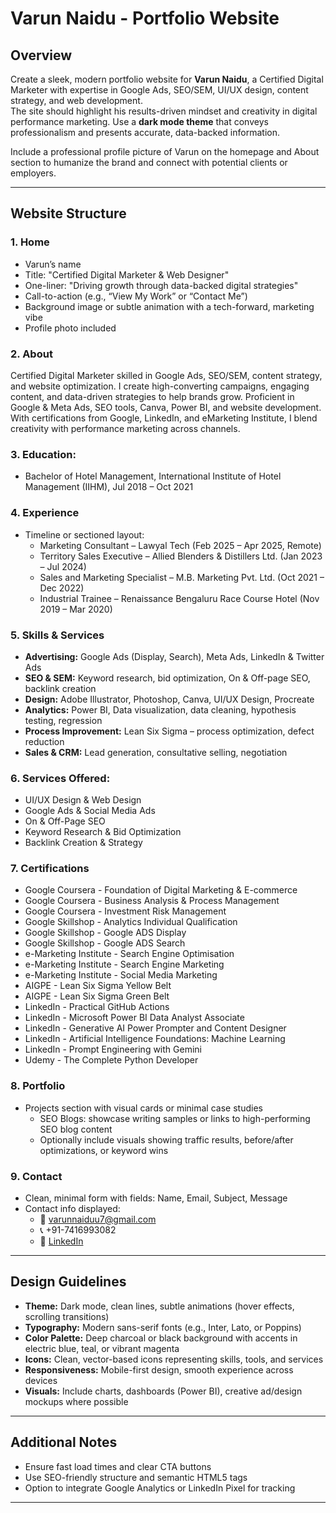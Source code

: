 # Varun Naidu - Portfolio Website 

## Overview
Create a sleek, modern portfolio website for **Varun Naidu**, a Certified Digital Marketer with expertise in Google Ads, SEO/SEM, UI/UX design, content strategy, and web development.  
The site should highlight his results-driven mindset and creativity in digital performance marketing. Use a **dark mode theme** that conveys professionalism and presents accurate, data-backed information.

Include a professional profile picture of Varun on the homepage and About section to humanize the brand and connect with potential clients or employers.

---

## Website Structure

### 1. Home  
  - Varun’s name  
  - Title: "Certified Digital Marketer & Web Designer"  
  - One-liner: "Driving growth through data-backed digital strategies"  
  - Call-to-action (e.g., “View My Work” or “Contact Me”)  
- Background image or subtle animation with a tech-forward, marketing vibe  
- Profile photo included

### 2. About
Certified Digital Marketer skilled in Google Ads, SEO/SEM, content strategy, and website optimization. I create high-converting campaigns, engaging content, and data-driven strategies to help brands grow. Proficient in Google & Meta Ads, SEO tools, Canva, Power BI, and website development. With certifications from Google, LinkedIn, and eMarketing Institute, I blend creativity with performance marketing across channels.  

### 3. Education:  
  - Bachelor of Hotel Management, International Institute of Hotel Management (IIHM), Jul 2018 – Oct 2021

### 4. Experience
- Timeline or sectioned layout:  
  - Marketing Consultant – Lawyal Tech (Feb 2025 – Apr 2025, Remote)  
  - Territory Sales Executive – Allied Blenders & Distillers Ltd. (Jan 2023 – Jul 2024)  
  - Sales and Marketing Specialist – M.B. Marketing Pvt. Ltd. (Oct 2021 – Dec 2022)  
  - Industrial Trainee – Renaissance Bengaluru Race Course Hotel (Nov 2019 – Mar 2020)

### 5. Skills & Services  
  - **Advertising:** Google Ads (Display, Search), Meta Ads, LinkedIn & Twitter Ads  
  - **SEO & SEM:** Keyword research, bid optimization, On & Off-page SEO, backlink creation  
  - **Design:** Adobe Illustrator, Photoshop, Canva, UI/UX Design, Procreate  
  - **Analytics:** Power BI, Data visualization, data cleaning, hypothesis testing, regression  
  - **Process Improvement:** Lean Six Sigma – process optimization, defect reduction  
  - **Sales & CRM:** Lead generation, consultative selling, negotiation  
  
### 6. Services Offered:  
  - UI/UX Design & Web Design  
  - Google Ads & Social Media Ads  
  - On & Off-Page SEO  
  - Keyword Research & Bid Optimization  
  - Backlink Creation & Strategy

### 7. Certifications
- Google Coursera - Foundation of Digital Marketing & E-commerce  
- Google Coursera - Business Analysis & Process Management  
- Google Coursera - Investment Risk Management  
- Google Skillshop - Analytics Individual Qualification  
- Google Skillshop - Google ADS Display  
- Google Skillshop - Google ADS Search  
- e-Marketing Institute - Search Engine Optimisation  
- e-Marketing Institute - Search Engine Marketing  
- e-Marketing Institute - Social Media Marketing  
- AIGPE - Lean Six Sigma Yellow Belt  
- AIGPE - Lean Six Sigma Green Belt  
- LinkedIn - Practical GitHub Actions  
- LinkedIn - Microsoft Power BI Data Analyst Associate  
- LinkedIn - Generative AI Power Prompter and Content Designer  
- LinkedIn - Artificial Intelligence Foundations: Machine Learning  
- LinkedIn - Prompt Engineering with Gemini  
- Udemy - The Complete Python Developer

### 8. Portfolio
- Projects section with visual cards or minimal case studies  
  - SEO Blogs: showcase writing samples or links to high-performing SEO blog content  
  - Optionally include visuals showing traffic results, before/after optimizations, or keyword wins

### 9. Contact
- Clean, minimal form with fields: Name, Email, Subject, Message  
- Contact info displayed:  
  - 📧 varunnaiduu7@gmail.com  
  - 📞 +91-7416993082  
  - 🔗 [LinkedIn](https://www.linkedin.com/in/varun-naidu--)  
---

## Design Guidelines

- **Theme:** Dark mode, clean lines, subtle animations (hover effects, scrolling transitions)  
- **Typography:** Modern sans-serif fonts (e.g., Inter, Lato, or Poppins)  
- **Color Palette:** Deep charcoal or black background with accents in electric blue, teal, or vibrant magenta  
- **Icons:** Clean, vector-based icons representing skills, tools, and services  
- **Responsiveness:** Mobile-first design, smooth experience across devices  
- **Visuals:** Include charts, dashboards (Power BI), creative ad/design mockups where possible

---

## Additional Notes

- Ensure fast load times and clear CTA buttons  
- Use SEO-friendly structure and semantic HTML5 tags  
- Option to integrate Google Analytics or LinkedIn Pixel for tracking

---



